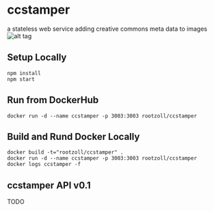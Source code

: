 # ccstamper
a stateless web service adding creative commons meta data to images 
![alt tag](https://github.com/rootzoll/ccstamper/blob/master/static/ccstamper-idee.png?raw=true)

## Setup Locally

```
npm install
npm start
```

## Run from DockerHub

```
docker run -d --name ccstamper -p 3003:3003 rootzoll/ccstamper
```

## Build and Rund Docker Locally

```
docker build -t="rootzoll/ccstamper" .
docker run -d --name ccstamper -p 3003:3003 rootzoll/ccstamper
docker logs ccstamper -f
```


## ccstamper API v0.1

TODO
